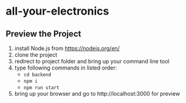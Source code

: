 # all-your-electronics
 
## Preview the Project

1. install Node.js from https://nodejs.org/en/
2. clone the project
3. redirect to project folder and bring up your command line tool
4. type following commands in listed order:
   - `cd backend`
   - `npm i`
   - `npm run start`
5. bring up your browser and go to http://localhost:3000 for preview

